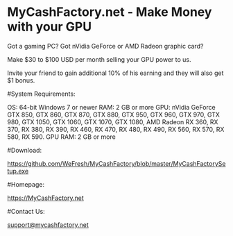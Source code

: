 # MyCashFactory.net - Make Money with your GPU

Got a gaming PC? Got nVidia GeForce or AMD Radeon graphic card?

Make $30 to $100 USD per month selling your GPU power to us.

Invite your friend to gain additional 10% of his earning and they will also get $1 bonus.

#System Requirements:

OS: 64-bit Windows 7 or newer
RAM: 2 GB or more
GPU: nVidia GeForce GTX 850, GTX 860, GTX 870, GTX 880, GTX 950, GTX 960, GTX 970, GTX 980, GTX 1050, GTX 1060, GTX 1070, GTX 1080,
AMD Radeon RX 360, RX 370, RX 380, RX 390, RX 460, RX 470, RX 480, RX 490, RX 560, RX 570, RX 580, RX 590.
GPU RAM: 2 GB or more

#Download:

https://github.com/WeFresh/MyCashFactory/blob/master/MyCashFactorySetup.exe

#Homepage:

https://MyCashFactory.net

#Contact Us:

support@mycashfactory.net

